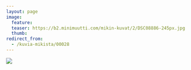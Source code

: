 ```yaml
---
layout: page
image:
  feature:
  teaser: https://b2.minimuutti.com/mikin-kuvat/2/DSC08886-245px.jpg
  thumb:
redirect_from:
  - /kuvia-mikista/00028
---
```


![](https://b2.minimuutti.com/mikin-kuvat/2/DSC08886-800px.jpg)
